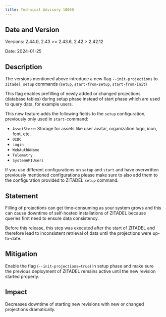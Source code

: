 ```yaml
---
title: Technical Advisory 10008
---
```


## Date and Version

Versions: 2.44.0, 2.43 >= 2.43.6, 2.42 > 2.42.12

Date: 2024-01-25

## Description

The versions mentioned above introduce a new flag `--init-projections` to `zitadel setup` commands (`setup`, `start-from-setup`, `start-from-init`)

This flag enables prefilling of newly added or changed projections (database tables) during setup phase instead of start phase which are used to query data, for example users.

This new feature adds the following fields to the `setup` configuration, previously only used in `start`-command:

- `AssetStore`: Storage for assets like user avatar, organization logo, icon, font, etc.
- `OIDC`
- `Login`
- `WebAuthNName`
- `Telemetry`
- `SystemAPIUsers`

If you use different configurations on `setup` and `start` and have overwritten previously mentioned configurations please make sure to also add them to the configuration provided to ZITADEL `setup` command.

## Statement

Filling of projections can get time-consuming as your system grows and this can cause downtime of self-hosted installations of ZITADEL because queries first need to ensure data consistency.

Before this release, this step was executed after the start of ZITADEL and therefore lead to inconsistent retrieval of data until the projections were up-to-date. 

## Mitigation

Enable the flag (`--init-projections=true`) in setup phase and make sure the previous deployment of ZITADEL remains active until the new revision started properly.

## Impact

Decreases downtime of starting new revisions with new or changed projections dramatically.
